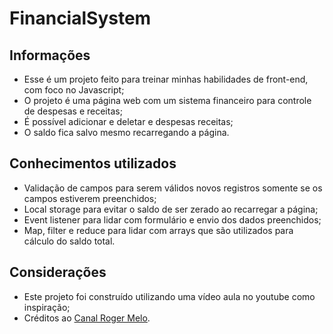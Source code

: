 # FinancialSystem

## Informações 

* Esse é um projeto feito para treinar minhas habilidades de front-end, com foco no Javascript;
* O projeto é uma página web com um sistema financeiro para controle de despesas e receitas;
* É possível adicionar e deletar e despesas receitas;
* O saldo fica salvo mesmo recarregando a página.

## Conhecimentos utilizados 

* Validação de campos para serem válidos novos registros somente se os campos estiverem preenchidos;
* Local storage para evitar o saldo de ser zerado ao recarregar a página;
* Event listener para lidar com formulário e envio dos dados preenchidos;
* Map, filter e reduce para lidar com arrays que são utilizados para cálculo do saldo total.

## Considerações

* Este projeto foi construído utilizando uma vídeo aula no youtube como inspiração;
* Créditos ao [Canal Roger Melo](https://www.youtube.com/c/RogerMelo).
